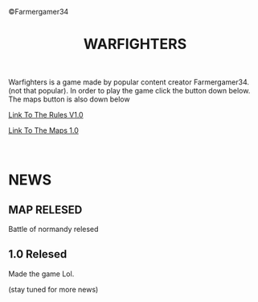 <p style="text-align: left;">&copy;Farmergamer34</p>
<h1 style="text-align: center;">WARFIGHTERS</h1>
<p>&nbsp;</p>
<p>Warfighters is a game made by popular content creator Farmergamer34. (not that popular). In order to play the game click the button down below. The maps button is also down below</p>
<p><a title="v1.0" href="https://drive.google.com/drive/folders/1WTFwRRYyRWtYxYfT0RbwSNPCyX2p7hIp?usp=sharing">Link To The Rules V1.0</a></p>
<p><a title="maps v1.0" href="https://drive.google.com/drive/folders/1JlVObAUERbGsSm_-psv3mTMilBmLHH3B?usp=sharing">Link To The Maps 1.0</a></p>
<h1><br />NEWS</h1>
<h2>MAP RELESED</h2>
<p>Battle of normandy relesed</p>
<h2>1.0 Relesed</h2>
<p>Made the game Lol.</p>
<p>(stay tuned for more news)</p>
